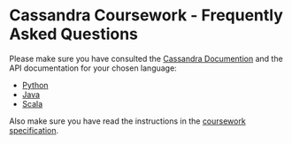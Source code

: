 # Cassandra Coursework - Frequently Asked Questions

Please make sure you have consulted the 
[Cassandra Documention](http://cassandra.apache.org/doc/latest/) and the API
documentation for your chosen language:

- [Python](http://datastax.github.io/python-driver/index.html)
- [Java](http://docs.datastax.com/en/developer/java-driver/3.1/)
- [Scala](https://github.com/outworkers/phantom)

Also make sure you have read the instructions in the 
[coursework specification](cassandra-coursework-spec.md).
